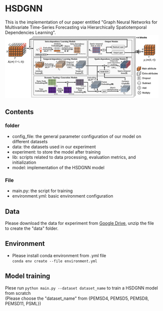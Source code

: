 # HSDGNN
This is the implementation of our paper entitled "Graph Neural Networks for Multivariate Time-Series Forecasting via Hierarchically Spatiotemporal Dependencies Learning".
![image text](https://github.com/zhourongleiden/HSDGNN/blob/main/Framework.png)
## Contents
### folder
* config_file: the general parameter configuration of our model on different datasets <br>  
* data: the datasets used in our experiment <br>
* experiment: to store the model after training <br>
* lib: scripts related to data processing, evaluation metrics, and initialization <br>
* model: implementation of the HSDGNN model <br>
### File
* main.py: the script for training <br>
* environment.yml: basic environment configuration
## Data
Please download the data for experiment from [Google Drive](https://drive.google.com/file/d/1qoGP0L3ua4ZAwLf_jeBNJoBo69pqAmvV/view?usp=share_link), 
unzip the file to create the "data" folder.
## Environment
* Please install conda environment from .yml file  
`conda env create --file environment.yml`
## Model training
Plese run `python main.py --dataset dataset_name` to train a HSDGNN model from scratch <br>
(Please choose the "dataset_name" from {PEMSD4, PEMSD5, PEMSD8, PEMSD11, PSML})

